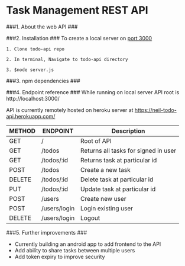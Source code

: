 # Task Management REST API

###1. About the web API ###


###2. Installation ###
  To create a local server on [port 3000](http://localhost:3000/) 
  ```
  1. Clone todo-api repo

  2. In terminal, Navigate to todo-api directory

  3. $node server.js
  ```
###3. npm dependencies ###

###4. Endpoint reference ###
While running on local server API root is http://localhost:3000/

API is currently remotely hosted on heroku server at  https://neil-todo-api.herokuapp.com/

| METHOD        | ENDPOINT           | Description  |
| ------------- | ------------- | ----- |
| GET     | / | Root of API |
| GET      | /todos      | Returns all tasks for signed in user  |
| GET | /todos/:id      | Returns task at particular id   |
|POST | /todos | Create a new task|
|DELETE | /todos/:id | Delete task at particular id|
|PUT | /todos/:id | Update task at particular id|
|POST | /users | Create new user|
|POST | /users/login | Login existing user |
|DELETE | /users/login | Logout|


###5. Further improvements ###
  * Currently building an android app to add frontend to the API
  * Add ability to share tasks between multiple users
  * Add token expiry to improve security


